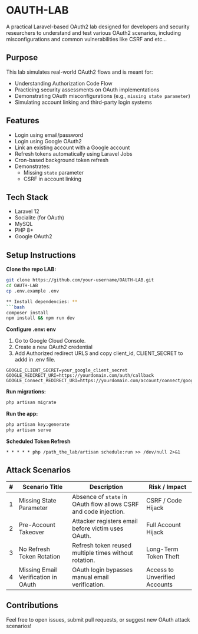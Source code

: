 # OAUTH-LAB

A practical Laravel-based OAuth2 lab designed for developers and security researchers to understand and test various OAuth2 scenarios, including misconfigurations and common vulnerabilities like CSRF and etc...

## Purpose

This lab simulates real-world OAuth2 flows and is meant for:

- Understanding Authorization Code Flow
- Practicing security assessments on OAuth implementations
- Demonstrating OAuth misconfigurations (e.g., `missing state parameter`)
- Simulating account linking and third-party login systems

## Features

- Login using email/password
- Login using Google OAuth2
- Link an existing account with a Google account
- Refresh tokens automatically using Laravel Jobs
- Cron-based background token refresh
- Demonstrates:
  - Missing `state` parameter
  - CSRF in account linking

## Tech Stack

- Laravel 12
- Socialite (for OAuth)
- MySQL
- PHP 8+
- Google OAuth2

## Setup Instructions

**Clone the repo LAB:**
   ```bash
   git clone https://github.com/your-username/OAUTH-LAB.git
   cd OAUTH-LAB
   cp .env.example .env

** Install dependencies: **
```bash
composer install
npm install && npm run dev
```
**Configure .env: env**
1. Go to Google Cloud Console.
2. Create a new OAuth2 credential
3. Add Authorized redirect URLS and copy client_id, CLIENT_SECRET to addd in .env file.
```GOOGLE_CLIENT_ID=your_google_client_id
GOOGLE_CLIENT_SECRET=your_google_client_secret
GOOGLE_REDIRECT_URI=https://yourdomain.com/auth/callback
GOOGLE_Connect_REDIRECT_URI=https://yourdomain.com/account/connect/google
```
**Run migrations:**

```bash
php artisan migrate
```
**Run the app:**
```bash
php artisan key:generate
php artisan serve
```
**Scheduled Token Refresh**
```pgsql
* * * * * php /path_the_lab/artisan schedule:run >> /dev/null 2>&1
```

## Attack Scenarios

| #  | Scenario Title                   | Description                                                                | Risk / Impact                          |
|----|-----------------------------------|----------------------------------------------------------------------------|----------------------------------------|
| 1  | Missing State Parameter           | Absence of `state` in OAuth flow allows CSRF and code injection.            | CSRF / Code Hijack                     |
| 2  | Pre-Account Takeover               | Attacker registers email before victim uses OAuth.                         | Full Account Hijack                    |
| 3  | No Refresh Token Rotation          | Refresh token reused multiple times without rotation.                      | Long-Term Token Theft                  |
| 4  | Missing Email Verification in OAuth| OAuth login bypasses manual email verification.                            | Access to Unverified Accounts          |




## Contributions
Feel free to open issues, submit pull requests, or suggest new OAuth attack scenarios!
